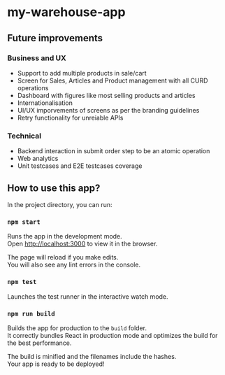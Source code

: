 # my-warehouse-app

## Future improvements

### Business and UX

- Support to add multiple products in sale/cart
- Screen for Sales, Articles and Product management with all CURD operations
- Dashboard with figures like most selling products and articles
- Internationalisation
- UI/UX imporvements of screens as per the branding guidelines
- Retry functionality for unreiable APIs

### Technical

- Backend interaction in submit order step to be an atomic operation
- Web analytics
- Unit testcases and E2E testcases coverage

## How to use this app?

In the project directory, you can run:

### `npm start`

Runs the app in the development mode.\
Open [http://localhost:3000](http://localhost:3000) to view it in the browser.

The page will reload if you make edits.\
You will also see any lint errors in the console.

### `npm test`

Launches the test runner in the interactive watch mode.

### `npm run build`

Builds the app for production to the `build` folder.\
It correctly bundles React in production mode and optimizes the build for the best performance.

The build is minified and the filenames include the hashes.\
Your app is ready to be deployed!
